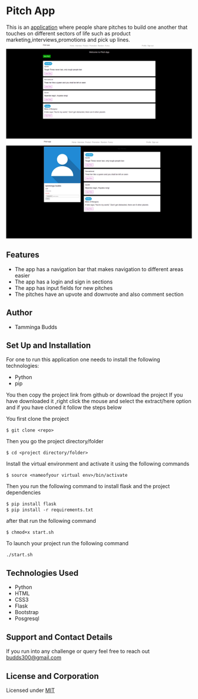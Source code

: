 # Pitch App
This is an [application](https://github.com/budds300/Pitch-app) where people share pitches to build one another that touches on different sectors of life such as product marketing,interviews,promotions and pick up lines.
![homepitches](screenshot1.png)
![profile](screenshot2.png)
## Features
* The app has a navigation bar that makes navigation to different areas easier
* The app has a login  and sign in sections
* The app has input fields  for new  pitches
* The pitches have an upvote and downvote and also comment section
  
## Author 
* Tamminga Budds

## Set Up and Installation
For one to run this application one needs to install the following technologies:
* Python
* pip


You then copy the project link from github or download the project
If you have  downloaded it ,right click  the mouse and select the  extract/here option and if you have cloned it follow the steps below

You first clone the project
```
$ git clone <repo>
```
Then you  go the project directory/folder 
```
$ cd <project directory/folder>
```
Install the virtual environment and activate it using the following commands
```
$ source <nameofyour virtual env>/bin/activate
```
Then you run the following command to install flask and the project dependencies
```
$ pip install flask
$ pip install -r requirements.txt
```
after that run the following command 
```
$ chmod+x start.sh
```
To launch your project run the following command
```
./start.sh
```
## Technologies Used
* Python
* HTML
* CSS3
* Flask
* Bootstrap
* Posgresql 

## Support and Contact Details
If you run into any challenge or query feel free to reach out budds300@gmail.com

## License and Corporation
Licensed under [MIT](license)
